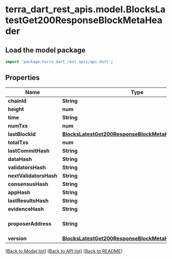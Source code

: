# terra_dart_rest_apis.model.BlocksLatestGet200ResponseBlockMetaHeader

## Load the model package
```dart
import 'package:terra_dart_rest_apis/api.dart';
```

## Properties
Name | Type | Description | Notes
------------ | ------------- | ------------- | -------------
**chainId** | **String** |  | [optional] 
**height** | **num** |  | [optional] 
**time** | **String** |  | [optional] 
**numTxs** | **num** |  | [optional] 
**lastBlockId** | [**BlocksLatestGet200ResponseBlockMetaHeaderLastBlockId**](BlocksLatestGet200ResponseBlockMetaHeaderLastBlockId.md) |  | [optional] 
**totalTxs** | **num** |  | [optional] 
**lastCommitHash** | **String** |  | [optional] 
**dataHash** | **String** |  | [optional] 
**validatorsHash** | **String** |  | [optional] 
**nextValidatorsHash** | **String** |  | [optional] 
**consensusHash** | **String** |  | [optional] 
**appHash** | **String** |  | [optional] 
**lastResultsHash** | **String** |  | [optional] 
**evidenceHash** | **String** |  | [optional] 
**proposerAddress** | **String** | bech32 encoded address | [optional] 
**version** | [**BlocksLatestGet200ResponseBlockMetaHeaderVersion**](BlocksLatestGet200ResponseBlockMetaHeaderVersion.md) |  | [optional] 

[[Back to Model list]](../README.md#documentation-for-models) [[Back to API list]](../README.md#documentation-for-api-endpoints) [[Back to README]](../README.md)



